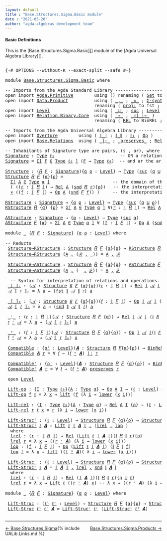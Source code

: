 ```yaml
---
layout: default
title : "Base.Structures.Sigma.Basic module"
date : "2021-05-20"
author: "agda-algebras development team"
---
```


#### <a id="basic-definitions">Basic Definitions</a>

This is the [Base.Structures.Sigma.Basic][] module of the [Agda Universal Algebra Library][].

<pre class="Agda">

<a id="295" class="Symbol">{-#</a> <a id="299" class="Keyword">OPTIONS</a> <a id="307" class="Pragma">--without-K</a> <a id="319" class="Pragma">--exact-split</a> <a id="333" class="Pragma">--safe</a> <a id="340" class="Symbol">#-}</a>

<a id="345" class="Keyword">module</a> <a id="352" href="Base.Structures.Sigma.Basic.html" class="Module">Base.Structures.Sigma.Basic</a> <a id="380" class="Keyword">where</a>

<a id="387" class="Comment">-- Imports from the Agda Standard Library ------------------------------------------------</a>
<a id="478" class="Keyword">open</a> <a id="483" class="Keyword">import</a> <a id="490" href="Agda.Primitive.html" class="Module">Agda.Primitive</a>        <a id="512" class="Keyword">using</a> <a id="518" class="Symbol">()</a> <a id="521" class="Keyword">renaming</a> <a id="530" class="Symbol">(</a> <a id="532" href="Agda.Primitive.html#326" class="Primitive">Set</a> <a id="536" class="Symbol">to</a> <a id="539" class="Primitive">Type</a> <a id="544" class="Symbol">;</a> <a id="546" href="Agda.Primitive.html#764" class="Primitive">lzero</a> <a id="552" class="Symbol">to</a> <a id="555" class="Primitive">ℓ₀</a> <a id="558" class="Symbol">)</a>
<a id="560" class="Keyword">open</a> <a id="565" class="Keyword">import</a> <a id="572" href="Data.Product.html" class="Module">Data.Product</a>          <a id="594" class="Keyword">using</a> <a id="600" class="Symbol">(</a> <a id="602" href="Agda.Builtin.Sigma.html#236" class="InductiveConstructor Operator">_,_</a> <a id="606" class="Symbol">;</a> <a id="608" href="Data.Product.html#1167" class="Function Operator">_×_</a> <a id="612" class="Symbol">;</a> <a id="614" href="Data.Product.html#916" class="Function">Σ-syntax</a> <a id="623" class="Symbol">)</a>
                                  <a id="659" class="Keyword">renaming</a> <a id="668" class="Symbol">(</a> <a id="670" href="Agda.Builtin.Sigma.html#252" class="Field">proj₁</a> <a id="676" class="Symbol">to</a> <a id="679" class="Field">fst</a> <a id="683" class="Symbol">;</a> <a id="685" href="Agda.Builtin.Sigma.html#264" class="Field">proj₂</a> <a id="691" class="Symbol">to</a> <a id="694" class="Field">snd</a> <a id="698" class="Symbol">)</a>
<a id="700" class="Keyword">open</a> <a id="705" class="Keyword">import</a> <a id="712" href="Level.html" class="Module">Level</a>                 <a id="734" class="Keyword">using</a> <a id="740" class="Symbol">(</a> <a id="742" href="Agda.Primitive.html#810" class="Primitive Operator">_⊔_</a> <a id="746" class="Symbol">;</a> <a id="748" href="Agda.Primitive.html#780" class="Primitive">suc</a> <a id="752" class="Symbol">;</a> <a id="754" href="Agda.Primitive.html#597" class="Postulate">Level</a> <a id="760" class="Symbol">)</a>
<a id="762" class="Keyword">open</a> <a id="767" class="Keyword">import</a> <a id="774" href="Relation.Binary.Core.html" class="Module">Relation.Binary.Core</a>  <a id="796" class="Keyword">using</a> <a id="802" class="Symbol">(</a> <a id="804" href="Relation.Binary.Core.html#1254" class="Function Operator">_⇒_</a> <a id="808" class="Symbol">;</a> <a id="810" href="Relation.Binary.Core.html#1460" class="Function Operator">_=[_]⇒_</a> <a id="818" class="Symbol">)</a>
                                  <a id="854" class="Keyword">renaming</a> <a id="863" class="Symbol">(</a> <a id="865" href="Relation.Binary.Core.html#766" class="Function">REL</a> <a id="869" class="Symbol">to</a> <a id="872" class="Function">BinREL</a> <a id="879" class="Symbol">;</a> <a id="881" href="Relation.Binary.Core.html#882" class="Function">Rel</a> <a id="885" class="Symbol">to</a> <a id="888" class="Function">BinRel</a> <a id="895" class="Symbol">)</a>

<a id="898" class="Comment">-- Imports from the Agda Universal Algebra Library ---------------------------------------------</a>
<a id="995" class="Keyword">open</a> <a id="1000" class="Keyword">import</a> <a id="1007" href="Overture.html" class="Module">Overture</a>        <a id="1023" class="Keyword">using</a> <a id="1029" class="Symbol">(</a> <a id="1031" href="Overture.Basic.html#4303" class="Function Operator">∣_∣</a> <a id="1035" class="Symbol">;</a> <a id="1037" href="Overture.Basic.html#4341" class="Function Operator">∥_∥</a> <a id="1041" class="Symbol">;</a> <a id="1043" href="Overture.Basic.html#3647" class="Function">ℓ₁</a> <a id="1046" class="Symbol">;</a> <a id="1048" href="Overture.Operations.html#1395" class="Function">Op</a> <a id="1051" class="Symbol">)</a>
<a id="1053" class="Keyword">open</a> <a id="1058" class="Keyword">import</a> <a id="1065" href="Base.Relations.html" class="Module">Base.Relations</a>  <a id="1081" class="Keyword">using</a> <a id="1087" class="Symbol">(</a> <a id="1089" href="Base.Relations.Discrete.html#6212" class="Function Operator">_|:_</a> <a id="1094" class="Symbol">;</a> <a id="1096" href="Base.Relations.Discrete.html#6038" class="Function Operator">_preserves_</a> <a id="1108" class="Symbol">;</a> <a id="1110" href="Base.Relations.Continuous.html#4452" class="Function">Rel</a> <a id="1114" class="Symbol">)</a>

<a id="1117" class="Comment">-- Inhabitants of Signature type are pairs, (s , ar), where s is an operation symbol,</a>
<a id="Signature"></a><a id="1203" href="Base.Structures.Sigma.Basic.html#1203" class="Function">Signature</a> <a id="1213" class="Symbol">:</a> <a id="1215" href="Base.Structures.Sigma.Basic.html#539" class="Primitive">Type</a> <a id="1220" href="Overture.Basic.html#3647" class="Function">ℓ₁</a>                         <a id="1247" class="Comment">-- OR a relation symbol (new!),</a>
<a id="1279" href="Base.Structures.Sigma.Basic.html#1203" class="Function">Signature</a> <a id="1289" class="Symbol">=</a> <a id="1291" href="Data.Product.html#916" class="Function">Σ[</a> <a id="1294" href="Base.Structures.Sigma.Basic.html#1294" class="Bound">F</a> <a id="1296" href="Data.Product.html#916" class="Function">∈</a> <a id="1298" href="Base.Structures.Sigma.Basic.html#539" class="Primitive">Type</a> <a id="1303" href="Base.Structures.Sigma.Basic.html#555" class="Primitive">ℓ₀</a> <a id="1306" href="Data.Product.html#916" class="Function">]</a> <a id="1308" class="Symbol">(</a><a id="1309" href="Base.Structures.Sigma.Basic.html#1294" class="Bound">F</a> <a id="1311" class="Symbol">→</a> <a id="1313" href="Base.Structures.Sigma.Basic.html#539" class="Primitive">Type</a> <a id="1318" href="Base.Structures.Sigma.Basic.html#555" class="Primitive">ℓ₀</a><a id="1320" class="Symbol">)</a>  <a id="1323" class="Comment">-- and ar the arity of s.</a>

<a id="Structure"></a><a id="1350" href="Base.Structures.Sigma.Basic.html#1350" class="Function">Structure</a> <a id="1360" class="Symbol">:</a> <a id="1362" class="Symbol">(</a><a id="1363" href="Base.Structures.Sigma.Basic.html#1363" class="Bound">𝑅</a> <a id="1365" href="Base.Structures.Sigma.Basic.html#1365" class="Bound">F</a> <a id="1367" class="Symbol">:</a> <a id="1369" href="Base.Structures.Sigma.Basic.html#1203" class="Function">Signature</a><a id="1378" class="Symbol">){</a><a id="1380" href="Base.Structures.Sigma.Basic.html#1380" class="Bound">α</a> <a id="1382" href="Base.Structures.Sigma.Basic.html#1382" class="Bound">ρ</a> <a id="1384" class="Symbol">:</a> <a id="1386" href="Agda.Primitive.html#597" class="Postulate">Level</a><a id="1391" class="Symbol">}</a> <a id="1393" class="Symbol">→</a> <a id="1395" href="Base.Structures.Sigma.Basic.html#539" class="Primitive">Type</a> <a id="1400" class="Symbol">(</a><a id="1401" href="Agda.Primitive.html#780" class="Primitive">suc</a> <a id="1405" class="Symbol">(</a><a id="1406" href="Base.Structures.Sigma.Basic.html#1380" class="Bound">α</a> <a id="1408" href="Agda.Primitive.html#810" class="Primitive Operator">⊔</a> <a id="1410" href="Base.Structures.Sigma.Basic.html#1382" class="Bound">ρ</a><a id="1411" class="Symbol">))</a>
<a id="1414" href="Base.Structures.Sigma.Basic.html#1350" class="Function">Structure</a> <a id="1424" href="Base.Structures.Sigma.Basic.html#1424" class="Bound">𝑅</a> <a id="1426" href="Base.Structures.Sigma.Basic.html#1426" class="Bound">𝐹</a> <a id="1428" class="Symbol">{</a><a id="1429" href="Base.Structures.Sigma.Basic.html#1429" class="Bound">α</a><a id="1430" class="Symbol">}{</a><a id="1432" href="Base.Structures.Sigma.Basic.html#1432" class="Bound">ρ</a><a id="1433" class="Symbol">}</a> <a id="1435" class="Symbol">=</a>
  <a id="1439" href="Data.Product.html#916" class="Function">Σ[</a> <a id="1442" href="Base.Structures.Sigma.Basic.html#1442" class="Bound">A</a> <a id="1444" href="Data.Product.html#916" class="Function">∈</a> <a id="1446" href="Base.Structures.Sigma.Basic.html#539" class="Primitive">Type</a> <a id="1451" href="Base.Structures.Sigma.Basic.html#1429" class="Bound">α</a> <a id="1453" href="Data.Product.html#916" class="Function">]</a>                        <a id="1478" class="Comment">-- the domain of the structure is A</a>
  <a id="1516" class="Symbol">(</a> <a id="1518" class="Symbol">((</a><a id="1520" href="Base.Structures.Sigma.Basic.html#1520" class="Bound">r</a> <a id="1522" class="Symbol">:</a> <a id="1524" href="Overture.Basic.html#4303" class="Function Operator">∣</a> <a id="1526" href="Base.Structures.Sigma.Basic.html#1424" class="Bound">𝑅</a> <a id="1528" href="Overture.Basic.html#4303" class="Function Operator">∣</a><a id="1529" class="Symbol">)</a> <a id="1531" class="Symbol">→</a> <a id="1533" href="Base.Relations.Continuous.html#4452" class="Function">Rel</a> <a id="1537" href="Base.Structures.Sigma.Basic.html#1442" class="Bound">A</a> <a id="1539" class="Symbol">(</a><a id="1540" href="Base.Structures.Sigma.Basic.html#694" class="Field">snd</a> <a id="1544" href="Base.Structures.Sigma.Basic.html#1424" class="Bound">𝑅</a> <a id="1546" href="Base.Structures.Sigma.Basic.html#1520" class="Bound">r</a><a id="1547" class="Symbol">){</a><a id="1549" href="Base.Structures.Sigma.Basic.html#1432" class="Bound">ρ</a><a id="1550" class="Symbol">})</a>   <a id="1555" class="Comment">-- the interpretations of the relation symbols</a>
  <a id="1604" href="Data.Product.html#1167" class="Function Operator">×</a> <a id="1606" class="Symbol">((</a><a id="1608" href="Base.Structures.Sigma.Basic.html#1608" class="Bound">f</a> <a id="1610" class="Symbol">:</a> <a id="1612" href="Overture.Basic.html#4303" class="Function Operator">∣</a> <a id="1614" href="Base.Structures.Sigma.Basic.html#1426" class="Bound">𝐹</a> <a id="1616" href="Overture.Basic.html#4303" class="Function Operator">∣</a><a id="1617" class="Symbol">)</a> <a id="1619" class="Symbol">→</a> <a id="1621" href="Overture.Operations.html#1395" class="Function">Op</a> <a id="1624" href="Base.Structures.Sigma.Basic.html#1442" class="Bound">A</a> <a id="1626" class="Symbol">(</a><a id="1627" href="Base.Structures.Sigma.Basic.html#694" class="Field">snd</a> <a id="1631" href="Base.Structures.Sigma.Basic.html#1426" class="Bound">𝐹</a> <a id="1633" href="Base.Structures.Sigma.Basic.html#1608" class="Bound">f</a><a id="1634" class="Symbol">))</a> <a id="1637" class="Symbol">)</a>     <a id="1643" class="Comment">-- the interpretations of the operation symbols</a>

<a id="RStructure"></a><a id="1692" href="Base.Structures.Sigma.Basic.html#1692" class="Function">RStructure</a> <a id="1703" class="Symbol">:</a> <a id="1705" href="Base.Structures.Sigma.Basic.html#1203" class="Function">Signature</a> <a id="1715" class="Symbol">→</a> <a id="1717" class="Symbol">{</a><a id="1718" href="Base.Structures.Sigma.Basic.html#1718" class="Bound">α</a> <a id="1720" href="Base.Structures.Sigma.Basic.html#1720" class="Bound">ρ</a> <a id="1722" class="Symbol">:</a> <a id="1724" href="Agda.Primitive.html#597" class="Postulate">Level</a><a id="1729" class="Symbol">}</a> <a id="1731" class="Symbol">→</a> <a id="1733" href="Base.Structures.Sigma.Basic.html#539" class="Primitive">Type</a> <a id="1738" class="Symbol">(</a><a id="1739" href="Agda.Primitive.html#780" class="Primitive">suc</a> <a id="1743" class="Symbol">(</a><a id="1744" href="Base.Structures.Sigma.Basic.html#1718" class="Bound">α</a> <a id="1746" href="Agda.Primitive.html#810" class="Primitive Operator">⊔</a> <a id="1748" href="Base.Structures.Sigma.Basic.html#1720" class="Bound">ρ</a><a id="1749" class="Symbol">))</a>
<a id="1752" href="Base.Structures.Sigma.Basic.html#1692" class="Function">RStructure</a> <a id="1763" href="Base.Structures.Sigma.Basic.html#1763" class="Bound">𝑅</a> <a id="1765" class="Symbol">{</a><a id="1766" href="Base.Structures.Sigma.Basic.html#1766" class="Bound">α</a><a id="1767" class="Symbol">}</a> <a id="1769" class="Symbol">{</a><a id="1770" href="Base.Structures.Sigma.Basic.html#1770" class="Bound">ρ</a><a id="1771" class="Symbol">}</a> <a id="1773" class="Symbol">=</a> <a id="1775" href="Data.Product.html#916" class="Function">Σ[</a> <a id="1778" href="Base.Structures.Sigma.Basic.html#1778" class="Bound">A</a> <a id="1780" href="Data.Product.html#916" class="Function">∈</a> <a id="1782" href="Base.Structures.Sigma.Basic.html#539" class="Primitive">Type</a> <a id="1787" href="Base.Structures.Sigma.Basic.html#1766" class="Bound">α</a> <a id="1789" href="Data.Product.html#916" class="Function">]</a> <a id="1791" class="Symbol">∀(</a><a id="1793" href="Base.Structures.Sigma.Basic.html#1793" class="Bound">r</a> <a id="1795" class="Symbol">:</a> <a id="1797" href="Overture.Basic.html#4303" class="Function Operator">∣</a> <a id="1799" href="Base.Structures.Sigma.Basic.html#1763" class="Bound">𝑅</a> <a id="1801" href="Overture.Basic.html#4303" class="Function Operator">∣</a><a id="1802" class="Symbol">)</a> <a id="1804" class="Symbol">→</a> <a id="1806" href="Base.Relations.Continuous.html#4452" class="Function">Rel</a> <a id="1810" href="Base.Structures.Sigma.Basic.html#1778" class="Bound">A</a> <a id="1812" class="Symbol">(</a><a id="1813" href="Base.Structures.Sigma.Basic.html#694" class="Field">snd</a> <a id="1817" href="Base.Structures.Sigma.Basic.html#1763" class="Bound">𝑅</a> <a id="1819" href="Base.Structures.Sigma.Basic.html#1793" class="Bound">r</a><a id="1820" class="Symbol">)</a> <a id="1822" class="Symbol">{</a><a id="1823" href="Base.Structures.Sigma.Basic.html#1770" class="Bound">ρ</a><a id="1824" class="Symbol">}</a>

<a id="AStructure"></a><a id="1827" href="Base.Structures.Sigma.Basic.html#1827" class="Function">AStructure</a> <a id="1838" class="Symbol">:</a> <a id="1840" href="Base.Structures.Sigma.Basic.html#1203" class="Function">Signature</a> <a id="1850" class="Symbol">→</a> <a id="1852" class="Symbol">{</a><a id="1853" href="Base.Structures.Sigma.Basic.html#1853" class="Bound">α</a> <a id="1855" class="Symbol">:</a> <a id="1857" href="Agda.Primitive.html#597" class="Postulate">Level</a><a id="1862" class="Symbol">}</a> <a id="1864" class="Symbol">→</a> <a id="1866" href="Base.Structures.Sigma.Basic.html#539" class="Primitive">Type</a> <a id="1871" class="Symbol">(</a><a id="1872" href="Agda.Primitive.html#780" class="Primitive">suc</a> <a id="1876" href="Base.Structures.Sigma.Basic.html#1853" class="Bound">α</a><a id="1877" class="Symbol">)</a>
<a id="1879" href="Base.Structures.Sigma.Basic.html#1827" class="Function">AStructure</a> <a id="1890" href="Base.Structures.Sigma.Basic.html#1890" class="Bound">𝐹</a> <a id="1892" class="Symbol">{</a><a id="1893" href="Base.Structures.Sigma.Basic.html#1893" class="Bound">α</a><a id="1894" class="Symbol">}</a> <a id="1896" class="Symbol">=</a> <a id="1898" href="Data.Product.html#916" class="Function">Σ[</a> <a id="1901" href="Base.Structures.Sigma.Basic.html#1901" class="Bound">A</a> <a id="1903" href="Data.Product.html#916" class="Function">∈</a> <a id="1905" href="Base.Structures.Sigma.Basic.html#539" class="Primitive">Type</a> <a id="1910" href="Base.Structures.Sigma.Basic.html#1893" class="Bound">α</a> <a id="1912" href="Data.Product.html#916" class="Function">]</a> <a id="1914" class="Symbol">∀</a> <a id="1916" class="Symbol">(</a><a id="1917" href="Base.Structures.Sigma.Basic.html#1917" class="Bound">f</a> <a id="1919" class="Symbol">:</a> <a id="1921" href="Overture.Basic.html#4303" class="Function Operator">∣</a> <a id="1923" href="Base.Structures.Sigma.Basic.html#1890" class="Bound">𝐹</a> <a id="1925" href="Overture.Basic.html#4303" class="Function Operator">∣</a><a id="1926" class="Symbol">)</a> <a id="1928" class="Symbol">→</a> <a id="1930" href="Overture.Operations.html#1395" class="Function">Op</a> <a id="1933" href="Base.Structures.Sigma.Basic.html#1901" class="Bound">A</a> <a id="1935" class="Symbol">(</a><a id="1936" href="Base.Structures.Sigma.Basic.html#694" class="Field">snd</a> <a id="1940" href="Base.Structures.Sigma.Basic.html#1890" class="Bound">𝐹</a> <a id="1942" href="Base.Structures.Sigma.Basic.html#1917" class="Bound">f</a><a id="1943" class="Symbol">)</a>

<a id="1946" class="Keyword">module</a> <a id="1953" href="Base.Structures.Sigma.Basic.html#1953" class="Module">_</a> <a id="1955" class="Symbol">{</a><a id="1956" href="Base.Structures.Sigma.Basic.html#1956" class="Bound">𝑅</a> <a id="1958" href="Base.Structures.Sigma.Basic.html#1958" class="Bound">𝐹</a> <a id="1960" class="Symbol">:</a> <a id="1962" href="Base.Structures.Sigma.Basic.html#1203" class="Function">Signature</a><a id="1971" class="Symbol">}</a> <a id="1973" class="Symbol">{</a><a id="1974" href="Base.Structures.Sigma.Basic.html#1974" class="Bound">α</a> <a id="1976" href="Base.Structures.Sigma.Basic.html#1976" class="Bound">ρ</a> <a id="1978" class="Symbol">:</a> <a id="1980" href="Agda.Primitive.html#597" class="Postulate">Level</a><a id="1985" class="Symbol">}</a> <a id="1987" class="Keyword">where</a>

<a id="1994" class="Comment">-- Reducts</a>
 <a id="2006" href="Base.Structures.Sigma.Basic.html#2006" class="Function">Structure→RStructure</a> <a id="2027" class="Symbol">:</a> <a id="2029" href="Base.Structures.Sigma.Basic.html#1350" class="Function">Structure</a> <a id="2039" href="Base.Structures.Sigma.Basic.html#1956" class="Bound">𝑅</a> <a id="2041" href="Base.Structures.Sigma.Basic.html#1958" class="Bound">𝐹</a> <a id="2043" class="Symbol">{</a><a id="2044" href="Base.Structures.Sigma.Basic.html#1974" class="Bound">α</a><a id="2045" class="Symbol">}{</a><a id="2047" href="Base.Structures.Sigma.Basic.html#1976" class="Bound">ρ</a><a id="2048" class="Symbol">}</a> <a id="2050" class="Symbol">→</a> <a id="2052" href="Base.Structures.Sigma.Basic.html#1692" class="Function">RStructure</a> <a id="2063" href="Base.Structures.Sigma.Basic.html#1956" class="Bound">𝑅</a> <a id="2065" class="Symbol">{</a><a id="2066" href="Base.Structures.Sigma.Basic.html#1974" class="Bound">α</a><a id="2067" class="Symbol">}{</a><a id="2069" href="Base.Structures.Sigma.Basic.html#1976" class="Bound">ρ</a><a id="2070" class="Symbol">}</a>
 <a id="2073" href="Base.Structures.Sigma.Basic.html#2006" class="Function">Structure→RStructure</a> <a id="2094" class="Symbol">(</a><a id="2095" href="Base.Structures.Sigma.Basic.html#2095" class="Bound">A</a> <a id="2097" href="Agda.Builtin.Sigma.html#236" class="InductiveConstructor Operator">,</a> <a id="2099" class="Symbol">(</a><a id="2100" href="Base.Structures.Sigma.Basic.html#2100" class="Bound">ℛ</a> <a id="2102" href="Agda.Builtin.Sigma.html#236" class="InductiveConstructor Operator">,</a> <a id="2104" class="Symbol">_))</a> <a id="2108" class="Symbol">=</a> <a id="2110" href="Base.Structures.Sigma.Basic.html#2095" class="Bound">A</a> <a id="2112" href="Agda.Builtin.Sigma.html#236" class="InductiveConstructor Operator">,</a> <a id="2114" href="Base.Structures.Sigma.Basic.html#2100" class="Bound">ℛ</a>

 <a id="2118" href="Base.Structures.Sigma.Basic.html#2118" class="Function">Structure→AStructure</a> <a id="2139" class="Symbol">:</a> <a id="2141" href="Base.Structures.Sigma.Basic.html#1350" class="Function">Structure</a> <a id="2151" href="Base.Structures.Sigma.Basic.html#1956" class="Bound">𝑅</a> <a id="2153" href="Base.Structures.Sigma.Basic.html#1958" class="Bound">𝐹</a> <a id="2155" class="Symbol">{</a><a id="2156" href="Base.Structures.Sigma.Basic.html#1974" class="Bound">α</a><a id="2157" class="Symbol">}{</a><a id="2159" href="Base.Structures.Sigma.Basic.html#1976" class="Bound">ρ</a><a id="2160" class="Symbol">}</a> <a id="2162" class="Symbol">→</a> <a id="2164" href="Base.Structures.Sigma.Basic.html#1827" class="Function">AStructure</a> <a id="2175" href="Base.Structures.Sigma.Basic.html#1958" class="Bound">𝐹</a>
 <a id="2178" href="Base.Structures.Sigma.Basic.html#2118" class="Function">Structure→AStructure</a> <a id="2199" class="Symbol">(</a><a id="2200" href="Base.Structures.Sigma.Basic.html#2200" class="Bound">A</a> <a id="2202" href="Agda.Builtin.Sigma.html#236" class="InductiveConstructor Operator">,</a> <a id="2204" class="Symbol">(_</a> <a id="2207" href="Agda.Builtin.Sigma.html#236" class="InductiveConstructor Operator">,</a> <a id="2209" href="Base.Structures.Sigma.Basic.html#2209" class="Bound">ℱ</a><a id="2210" class="Symbol">))</a> <a id="2213" class="Symbol">=</a> <a id="2215" href="Base.Structures.Sigma.Basic.html#2200" class="Bound">A</a> <a id="2217" href="Agda.Builtin.Sigma.html#236" class="InductiveConstructor Operator">,</a> <a id="2219" href="Base.Structures.Sigma.Basic.html#2209" class="Bound">ℱ</a>

  <a id="2224" class="Comment">-- Syntax for interpretation of relations and operations.</a>
 <a id="2283" href="Base.Structures.Sigma.Basic.html#2283" class="Function Operator">_⟦_⟧ᵣ</a> <a id="2289" class="Symbol">:</a> <a id="2291" class="Symbol">(</a><a id="2292" href="Base.Structures.Sigma.Basic.html#2292" class="Bound">𝒜</a> <a id="2294" class="Symbol">:</a> <a id="2296" href="Base.Structures.Sigma.Basic.html#1350" class="Function">Structure</a> <a id="2306" href="Base.Structures.Sigma.Basic.html#1956" class="Bound">𝑅</a> <a id="2308" href="Base.Structures.Sigma.Basic.html#1958" class="Bound">𝐹</a> <a id="2310" class="Symbol">{</a><a id="2311" href="Base.Structures.Sigma.Basic.html#1974" class="Bound">α</a><a id="2312" class="Symbol">}{</a><a id="2314" href="Base.Structures.Sigma.Basic.html#1976" class="Bound">ρ</a><a id="2315" class="Symbol">})(</a><a id="2318" href="Base.Structures.Sigma.Basic.html#2318" class="Bound">𝑟</a> <a id="2320" class="Symbol">:</a> <a id="2322" href="Overture.Basic.html#4303" class="Function Operator">∣</a> <a id="2324" href="Base.Structures.Sigma.Basic.html#1956" class="Bound">𝑅</a> <a id="2326" href="Overture.Basic.html#4303" class="Function Operator">∣</a><a id="2327" class="Symbol">)</a> <a id="2329" class="Symbol">→</a> <a id="2331" href="Base.Relations.Continuous.html#4452" class="Function">Rel</a> <a id="2335" href="Overture.Basic.html#4303" class="Function Operator">∣</a> <a id="2337" href="Base.Structures.Sigma.Basic.html#2292" class="Bound">𝒜</a> <a id="2339" href="Overture.Basic.html#4303" class="Function Operator">∣</a> <a id="2341" class="Symbol">(</a><a id="2342" href="Overture.Basic.html#4341" class="Function Operator">∥</a> <a id="2344" href="Base.Structures.Sigma.Basic.html#1956" class="Bound">𝑅</a> <a id="2346" href="Overture.Basic.html#4341" class="Function Operator">∥</a> <a id="2348" href="Base.Structures.Sigma.Basic.html#2318" class="Bound">𝑟</a><a id="2349" class="Symbol">)</a> <a id="2351" class="Symbol">{</a><a id="2352" href="Base.Structures.Sigma.Basic.html#1976" class="Bound">ρ</a><a id="2353" class="Symbol">}</a>
 <a id="2356" href="Base.Structures.Sigma.Basic.html#2356" class="Bound">𝒜</a> <a id="2358" href="Base.Structures.Sigma.Basic.html#2283" class="Function Operator">⟦</a> <a id="2360" href="Base.Structures.Sigma.Basic.html#2360" class="Bound">𝑟</a> <a id="2362" href="Base.Structures.Sigma.Basic.html#2283" class="Function Operator">⟧ᵣ</a> <a id="2365" class="Symbol">=</a> <a id="2367" class="Symbol">λ</a> <a id="2369" href="Base.Structures.Sigma.Basic.html#2369" class="Bound">a</a> <a id="2371" class="Symbol">→</a> <a id="2373" class="Symbol">(</a><a id="2374" href="Base.Structures.Sigma.Basic.html#679" class="Field">fst</a> <a id="2378" href="Overture.Basic.html#4341" class="Function Operator">∥</a> <a id="2380" href="Base.Structures.Sigma.Basic.html#2356" class="Bound">𝒜</a> <a id="2382" href="Overture.Basic.html#4341" class="Function Operator">∥</a> <a id="2384" href="Base.Structures.Sigma.Basic.html#2360" class="Bound">𝑟</a><a id="2385" class="Symbol">)</a> <a id="2387" href="Base.Structures.Sigma.Basic.html#2369" class="Bound">a</a>

 <a id="2391" href="Base.Structures.Sigma.Basic.html#2391" class="Function Operator">_⟦_⟧ₒ</a> <a id="2397" class="Symbol">:</a> <a id="2399" class="Symbol">(</a><a id="2400" href="Base.Structures.Sigma.Basic.html#2400" class="Bound">𝒜</a> <a id="2402" class="Symbol">:</a> <a id="2404" href="Base.Structures.Sigma.Basic.html#1350" class="Function">Structure</a> <a id="2414" href="Base.Structures.Sigma.Basic.html#1956" class="Bound">𝑅</a> <a id="2416" href="Base.Structures.Sigma.Basic.html#1958" class="Bound">𝐹</a> <a id="2418" class="Symbol">{</a><a id="2419" href="Base.Structures.Sigma.Basic.html#1974" class="Bound">α</a><a id="2420" class="Symbol">}{</a><a id="2422" href="Base.Structures.Sigma.Basic.html#1976" class="Bound">ρ</a><a id="2423" class="Symbol">})(</a><a id="2426" href="Base.Structures.Sigma.Basic.html#2426" class="Bound">𝑓</a> <a id="2428" class="Symbol">:</a> <a id="2430" href="Overture.Basic.html#4303" class="Function Operator">∣</a> <a id="2432" href="Base.Structures.Sigma.Basic.html#1958" class="Bound">𝐹</a> <a id="2434" href="Overture.Basic.html#4303" class="Function Operator">∣</a><a id="2435" class="Symbol">)</a> <a id="2437" class="Symbol">→</a> <a id="2439" href="Overture.Operations.html#1395" class="Function">Op</a> <a id="2442" href="Overture.Basic.html#4303" class="Function Operator">∣</a> <a id="2444" href="Base.Structures.Sigma.Basic.html#2400" class="Bound">𝒜</a> <a id="2446" href="Overture.Basic.html#4303" class="Function Operator">∣</a> <a id="2448" class="Symbol">(</a><a id="2449" href="Overture.Basic.html#4341" class="Function Operator">∥</a> <a id="2451" href="Base.Structures.Sigma.Basic.html#1958" class="Bound">𝐹</a> <a id="2453" href="Overture.Basic.html#4341" class="Function Operator">∥</a> <a id="2455" href="Base.Structures.Sigma.Basic.html#2426" class="Bound">𝑓</a><a id="2456" class="Symbol">)</a>
 <a id="2459" href="Base.Structures.Sigma.Basic.html#2459" class="Bound">𝒜</a> <a id="2461" href="Base.Structures.Sigma.Basic.html#2391" class="Function Operator">⟦</a> <a id="2463" href="Base.Structures.Sigma.Basic.html#2463" class="Bound">𝑓</a> <a id="2465" href="Base.Structures.Sigma.Basic.html#2391" class="Function Operator">⟧ₒ</a> <a id="2468" class="Symbol">=</a> <a id="2470" class="Symbol">λ</a> <a id="2472" href="Base.Structures.Sigma.Basic.html#2472" class="Bound">a</a> <a id="2474" class="Symbol">→</a> <a id="2476" class="Symbol">(</a><a id="2477" href="Base.Structures.Sigma.Basic.html#694" class="Field">snd</a> <a id="2481" href="Overture.Basic.html#4341" class="Function Operator">∥</a> <a id="2483" href="Base.Structures.Sigma.Basic.html#2459" class="Bound">𝒜</a> <a id="2485" href="Overture.Basic.html#4341" class="Function Operator">∥</a> <a id="2487" href="Base.Structures.Sigma.Basic.html#2463" class="Bound">𝑓</a><a id="2488" class="Symbol">)</a> <a id="2490" href="Base.Structures.Sigma.Basic.html#2472" class="Bound">a</a>

 <a id="2494" href="Base.Structures.Sigma.Basic.html#2494" class="Function Operator">_ʳ_</a> <a id="2498" class="Symbol">:</a> <a id="2500" class="Symbol">(</a><a id="2501" href="Base.Structures.Sigma.Basic.html#2501" class="Bound">𝑟</a> <a id="2503" class="Symbol">:</a> <a id="2505" href="Overture.Basic.html#4303" class="Function Operator">∣</a> <a id="2507" href="Base.Structures.Sigma.Basic.html#1956" class="Bound">𝑅</a> <a id="2509" href="Overture.Basic.html#4303" class="Function Operator">∣</a><a id="2510" class="Symbol">)(</a><a id="2512" href="Base.Structures.Sigma.Basic.html#2512" class="Bound">𝒜</a> <a id="2514" class="Symbol">:</a> <a id="2516" href="Base.Structures.Sigma.Basic.html#1350" class="Function">Structure</a> <a id="2526" href="Base.Structures.Sigma.Basic.html#1956" class="Bound">𝑅</a> <a id="2528" href="Base.Structures.Sigma.Basic.html#1958" class="Bound">𝐹</a> <a id="2530" class="Symbol">{</a><a id="2531" href="Base.Structures.Sigma.Basic.html#1974" class="Bound">α</a><a id="2532" class="Symbol">})</a> <a id="2535" class="Symbol">→</a> <a id="2537" href="Base.Relations.Continuous.html#4452" class="Function">Rel</a> <a id="2541" href="Overture.Basic.html#4303" class="Function Operator">∣</a> <a id="2543" href="Base.Structures.Sigma.Basic.html#2512" class="Bound">𝒜</a> <a id="2545" href="Overture.Basic.html#4303" class="Function Operator">∣</a> <a id="2547" class="Symbol">(</a><a id="2548" href="Overture.Basic.html#4341" class="Function Operator">∥</a> <a id="2550" href="Base.Structures.Sigma.Basic.html#1956" class="Bound">𝑅</a> <a id="2552" href="Overture.Basic.html#4341" class="Function Operator">∥</a> <a id="2554" href="Base.Structures.Sigma.Basic.html#2501" class="Bound">𝑟</a><a id="2555" class="Symbol">){</a><a id="2557" href="Base.Structures.Sigma.Basic.html#1976" class="Bound">ρ</a><a id="2558" class="Symbol">}</a>
 <a id="2561" href="Base.Structures.Sigma.Basic.html#2561" class="Bound">𝑟</a> <a id="2563" href="Base.Structures.Sigma.Basic.html#2494" class="Function Operator">ʳ</a> <a id="2565" href="Base.Structures.Sigma.Basic.html#2565" class="Bound">𝒜</a> <a id="2567" class="Symbol">=</a> <a id="2569" class="Symbol">λ</a> <a id="2571" href="Base.Structures.Sigma.Basic.html#2571" class="Bound">a</a> <a id="2573" class="Symbol">→</a> <a id="2575" class="Symbol">(</a><a id="2576" href="Base.Structures.Sigma.Basic.html#2565" class="Bound">𝒜</a> <a id="2578" href="Base.Structures.Sigma.Basic.html#2283" class="Function Operator">⟦</a> <a id="2580" href="Base.Structures.Sigma.Basic.html#2561" class="Bound">𝑟</a> <a id="2582" href="Base.Structures.Sigma.Basic.html#2283" class="Function Operator">⟧ᵣ</a><a id="2584" class="Symbol">)</a> <a id="2586" href="Base.Structures.Sigma.Basic.html#2571" class="Bound">a</a>

 <a id="2590" href="Base.Structures.Sigma.Basic.html#2590" class="Function Operator">_ᵒ_</a> <a id="2594" class="Symbol">:</a> <a id="2596" class="Symbol">(</a><a id="2597" href="Base.Structures.Sigma.Basic.html#2597" class="Bound">𝑓</a> <a id="2599" class="Symbol">:</a> <a id="2601" href="Overture.Basic.html#4303" class="Function Operator">∣</a> <a id="2603" href="Base.Structures.Sigma.Basic.html#1958" class="Bound">𝐹</a> <a id="2605" href="Overture.Basic.html#4303" class="Function Operator">∣</a><a id="2606" class="Symbol">)(</a><a id="2608" href="Base.Structures.Sigma.Basic.html#2608" class="Bound">𝒜</a> <a id="2610" class="Symbol">:</a> <a id="2612" href="Base.Structures.Sigma.Basic.html#1350" class="Function">Structure</a> <a id="2622" href="Base.Structures.Sigma.Basic.html#1956" class="Bound">𝑅</a> <a id="2624" href="Base.Structures.Sigma.Basic.html#1958" class="Bound">𝐹</a> <a id="2626" class="Symbol">{</a><a id="2627" href="Base.Structures.Sigma.Basic.html#1974" class="Bound">α</a><a id="2628" class="Symbol">}{</a><a id="2630" href="Base.Structures.Sigma.Basic.html#1976" class="Bound">ρ</a><a id="2631" class="Symbol">})</a> <a id="2634" class="Symbol">→</a> <a id="2636" href="Overture.Operations.html#1395" class="Function">Op</a> <a id="2639" href="Overture.Basic.html#4303" class="Function Operator">∣</a> <a id="2641" href="Base.Structures.Sigma.Basic.html#2608" class="Bound">𝒜</a> <a id="2643" href="Overture.Basic.html#4303" class="Function Operator">∣</a><a id="2644" class="Symbol">(</a><a id="2645" href="Overture.Basic.html#4341" class="Function Operator">∥</a> <a id="2647" href="Base.Structures.Sigma.Basic.html#1958" class="Bound">𝐹</a> <a id="2649" href="Overture.Basic.html#4341" class="Function Operator">∥</a> <a id="2651" href="Base.Structures.Sigma.Basic.html#2597" class="Bound">𝑓</a><a id="2652" class="Symbol">)</a>
 <a id="2655" href="Base.Structures.Sigma.Basic.html#2655" class="Bound">𝑓</a> <a id="2657" href="Base.Structures.Sigma.Basic.html#2590" class="Function Operator">ᵒ</a> <a id="2659" href="Base.Structures.Sigma.Basic.html#2659" class="Bound">𝒜</a> <a id="2661" class="Symbol">=</a> <a id="2663" class="Symbol">λ</a> <a id="2665" href="Base.Structures.Sigma.Basic.html#2665" class="Bound">a</a> <a id="2667" class="Symbol">→</a> <a id="2669" class="Symbol">(</a><a id="2670" href="Base.Structures.Sigma.Basic.html#2659" class="Bound">𝒜</a> <a id="2672" href="Base.Structures.Sigma.Basic.html#2391" class="Function Operator">⟦</a> <a id="2674" href="Base.Structures.Sigma.Basic.html#2655" class="Bound">𝑓</a> <a id="2676" href="Base.Structures.Sigma.Basic.html#2391" class="Function Operator">⟧ₒ</a><a id="2678" class="Symbol">)</a> <a id="2680" href="Base.Structures.Sigma.Basic.html#2665" class="Bound">a</a>

 <a id="2684" href="Base.Structures.Sigma.Basic.html#2684" class="Function">Compatible</a> <a id="2695" class="Symbol">:</a> <a id="2697" class="Symbol">{</a><a id="2698" href="Base.Structures.Sigma.Basic.html#2698" class="Bound">ρ&#39;</a> <a id="2701" class="Symbol">:</a> <a id="2703" href="Agda.Primitive.html#597" class="Postulate">Level</a><a id="2708" class="Symbol">}(</a><a id="2710" href="Base.Structures.Sigma.Basic.html#2710" class="Bound">𝑨</a> <a id="2712" class="Symbol">:</a> <a id="2714" href="Base.Structures.Sigma.Basic.html#1350" class="Function">Structure</a> <a id="2724" href="Base.Structures.Sigma.Basic.html#1956" class="Bound">𝑅</a> <a id="2726" href="Base.Structures.Sigma.Basic.html#1958" class="Bound">𝐹</a><a id="2727" class="Symbol">{</a><a id="2728" href="Base.Structures.Sigma.Basic.html#1974" class="Bound">α</a><a id="2729" class="Symbol">}{</a><a id="2731" href="Base.Structures.Sigma.Basic.html#1976" class="Bound">ρ</a><a id="2732" class="Symbol">})</a> <a id="2735" class="Symbol">→</a> <a id="2737" href="Base.Structures.Sigma.Basic.html#888" class="Function">BinRel</a> <a id="2744" href="Overture.Basic.html#4303" class="Function Operator">∣</a> <a id="2746" href="Base.Structures.Sigma.Basic.html#2710" class="Bound">𝑨</a> <a id="2748" href="Overture.Basic.html#4303" class="Function Operator">∣</a> <a id="2750" href="Base.Structures.Sigma.Basic.html#2698" class="Bound">ρ&#39;</a>  <a id="2754" class="Symbol">→</a> <a id="2756" href="Base.Structures.Sigma.Basic.html#539" class="Primitive">Type</a> <a id="2761" class="Symbol">(</a><a id="2762" href="Base.Structures.Sigma.Basic.html#1974" class="Bound">α</a> <a id="2764" href="Agda.Primitive.html#810" class="Primitive Operator">⊔</a> <a id="2766" href="Base.Structures.Sigma.Basic.html#2698" class="Bound">ρ&#39;</a><a id="2768" class="Symbol">)</a>
 <a id="2771" href="Base.Structures.Sigma.Basic.html#2684" class="Function">Compatible</a> <a id="2782" href="Base.Structures.Sigma.Basic.html#2782" class="Bound">𝑨</a> <a id="2784" href="Base.Structures.Sigma.Basic.html#2784" class="Bound">r</a> <a id="2786" class="Symbol">=</a> <a id="2788" class="Symbol">∀</a> <a id="2790" href="Base.Structures.Sigma.Basic.html#2790" class="Bound">𝑓</a> <a id="2792" class="Symbol">→</a> <a id="2794" class="Symbol">(</a><a id="2795" href="Base.Structures.Sigma.Basic.html#2790" class="Bound">𝑓</a> <a id="2797" href="Base.Structures.Sigma.Basic.html#2590" class="Function Operator">ᵒ</a> <a id="2799" href="Base.Structures.Sigma.Basic.html#2782" class="Bound">𝑨</a><a id="2800" class="Symbol">)</a> <a id="2802" href="Base.Relations.Discrete.html#6212" class="Function Operator">|:</a> <a id="2805" href="Base.Structures.Sigma.Basic.html#2784" class="Bound">r</a>

 <a id="2809" href="Base.Structures.Sigma.Basic.html#2809" class="Function">Compatible&#39;</a> <a id="2821" class="Symbol">:</a> <a id="2823" class="Symbol">{</a><a id="2824" href="Base.Structures.Sigma.Basic.html#2824" class="Bound">ρ&#39;</a> <a id="2827" class="Symbol">:</a> <a id="2829" href="Agda.Primitive.html#597" class="Postulate">Level</a><a id="2834" class="Symbol">}(</a><a id="2836" href="Base.Structures.Sigma.Basic.html#2836" class="Bound">𝑨</a> <a id="2838" class="Symbol">:</a> <a id="2840" href="Base.Structures.Sigma.Basic.html#1350" class="Function">Structure</a> <a id="2850" href="Base.Structures.Sigma.Basic.html#1956" class="Bound">𝑅</a> <a id="2852" href="Base.Structures.Sigma.Basic.html#1958" class="Bound">𝐹</a> <a id="2854" class="Symbol">{</a><a id="2855" href="Base.Structures.Sigma.Basic.html#1974" class="Bound">α</a><a id="2856" class="Symbol">}{</a><a id="2858" href="Base.Structures.Sigma.Basic.html#1976" class="Bound">ρ</a><a id="2859" class="Symbol">})</a> <a id="2862" class="Symbol">→</a> <a id="2864" href="Base.Structures.Sigma.Basic.html#888" class="Function">BinRel</a> <a id="2871" href="Overture.Basic.html#4303" class="Function Operator">∣</a> <a id="2873" href="Base.Structures.Sigma.Basic.html#2836" class="Bound">𝑨</a> <a id="2875" href="Overture.Basic.html#4303" class="Function Operator">∣</a> <a id="2877" href="Base.Structures.Sigma.Basic.html#2824" class="Bound">ρ&#39;</a>  <a id="2881" class="Symbol">→</a> <a id="2883" href="Base.Structures.Sigma.Basic.html#539" class="Primitive">Type</a> <a id="2888" class="Symbol">(</a><a id="2889" href="Base.Structures.Sigma.Basic.html#1974" class="Bound">α</a> <a id="2891" href="Agda.Primitive.html#810" class="Primitive Operator">⊔</a> <a id="2893" href="Base.Structures.Sigma.Basic.html#2824" class="Bound">ρ&#39;</a><a id="2895" class="Symbol">)</a>
 <a id="2898" href="Base.Structures.Sigma.Basic.html#2809" class="Function">Compatible&#39;</a> <a id="2910" href="Base.Structures.Sigma.Basic.html#2910" class="Bound">𝑨</a> <a id="2912" href="Base.Structures.Sigma.Basic.html#2912" class="Bound">r</a> <a id="2914" class="Symbol">=</a> <a id="2916" class="Symbol">∀</a> <a id="2918" href="Base.Structures.Sigma.Basic.html#2918" class="Bound">𝑓</a> <a id="2920" class="Symbol">→</a> <a id="2922" class="Symbol">(</a><a id="2923" href="Base.Structures.Sigma.Basic.html#2918" class="Bound">𝑓</a> <a id="2925" href="Base.Structures.Sigma.Basic.html#2590" class="Function Operator">ᵒ</a> <a id="2927" href="Base.Structures.Sigma.Basic.html#2910" class="Bound">𝑨</a><a id="2928" class="Symbol">)</a> <a id="2930" href="Base.Relations.Discrete.html#6038" class="Function Operator">preserves</a> <a id="2940" href="Base.Structures.Sigma.Basic.html#2912" class="Bound">r</a>

 <a id="2944" class="Keyword">open</a> <a id="2949" href="Level.html" class="Module">Level</a>

 <a id="2957" href="Base.Structures.Sigma.Basic.html#2957" class="Function">Lift-op</a> <a id="2965" class="Symbol">:</a> <a id="2967" class="Symbol">{</a><a id="2968" href="Base.Structures.Sigma.Basic.html#2968" class="Bound">I</a> <a id="2970" class="Symbol">:</a> <a id="2972" href="Base.Structures.Sigma.Basic.html#539" class="Primitive">Type</a> <a id="2977" href="Base.Structures.Sigma.Basic.html#555" class="Primitive">ℓ₀</a><a id="2979" class="Symbol">}{</a><a id="2981" href="Base.Structures.Sigma.Basic.html#2981" class="Bound">A</a> <a id="2983" class="Symbol">:</a> <a id="2985" href="Base.Structures.Sigma.Basic.html#539" class="Primitive">Type</a> <a id="2990" href="Base.Structures.Sigma.Basic.html#1974" class="Bound">α</a><a id="2991" class="Symbol">}</a> <a id="2993" class="Symbol">→</a> <a id="2995" href="Overture.Operations.html#1395" class="Function">Op</a> <a id="2998" href="Base.Structures.Sigma.Basic.html#2981" class="Bound">A</a> <a id="3000" href="Base.Structures.Sigma.Basic.html#2968" class="Bound">I</a> <a id="3002" class="Symbol">→</a> <a id="3004" class="Symbol">(</a><a id="3005" href="Base.Structures.Sigma.Basic.html#3005" class="Bound">ℓ</a> <a id="3007" class="Symbol">:</a> <a id="3009" href="Agda.Primitive.html#597" class="Postulate">Level</a><a id="3014" class="Symbol">)</a> <a id="3016" class="Symbol">→</a> <a id="3018" href="Overture.Operations.html#1395" class="Function">Op</a> <a id="3021" class="Symbol">(</a><a id="3022" href="Level.html#400" class="Record">Lift</a> <a id="3027" href="Base.Structures.Sigma.Basic.html#3005" class="Bound">ℓ</a> <a id="3029" href="Base.Structures.Sigma.Basic.html#2981" class="Bound">A</a><a id="3030" class="Symbol">)</a> <a id="3032" href="Base.Structures.Sigma.Basic.html#2968" class="Bound">I</a>
 <a id="3035" href="Base.Structures.Sigma.Basic.html#2957" class="Function">Lift-op</a> <a id="3043" href="Base.Structures.Sigma.Basic.html#3043" class="Bound">f</a> <a id="3045" href="Base.Structures.Sigma.Basic.html#3045" class="Bound">ℓ</a> <a id="3047" class="Symbol">=</a> <a id="3049" class="Symbol">λ</a> <a id="3051" href="Base.Structures.Sigma.Basic.html#3051" class="Bound">x</a> <a id="3053" class="Symbol">→</a> <a id="3055" href="Level.html#457" class="InductiveConstructor">lift</a> <a id="3060" class="Symbol">(</a><a id="3061" href="Base.Structures.Sigma.Basic.html#3043" class="Bound">f</a> <a id="3063" class="Symbol">(λ</a> <a id="3066" href="Base.Structures.Sigma.Basic.html#3066" class="Bound">i</a> <a id="3068" class="Symbol">→</a> <a id="3070" href="Level.html#470" class="Field">lower</a> <a id="3076" class="Symbol">(</a><a id="3077" href="Base.Structures.Sigma.Basic.html#3051" class="Bound">x</a> <a id="3079" href="Base.Structures.Sigma.Basic.html#3066" class="Bound">i</a><a id="3080" class="Symbol">)))</a>

 <a id="3086" href="Base.Structures.Sigma.Basic.html#3086" class="Function">Lift-rel</a> <a id="3095" class="Symbol">:</a> <a id="3097" class="Symbol">{</a><a id="3098" href="Base.Structures.Sigma.Basic.html#3098" class="Bound">I</a> <a id="3100" class="Symbol">:</a> <a id="3102" href="Base.Structures.Sigma.Basic.html#539" class="Primitive">Type</a> <a id="3107" href="Base.Structures.Sigma.Basic.html#555" class="Primitive">ℓ₀</a><a id="3109" class="Symbol">}{</a><a id="3111" href="Base.Structures.Sigma.Basic.html#3111" class="Bound">A</a> <a id="3113" class="Symbol">:</a> <a id="3115" href="Base.Structures.Sigma.Basic.html#539" class="Primitive">Type</a> <a id="3120" href="Base.Structures.Sigma.Basic.html#1974" class="Bound">α</a><a id="3121" class="Symbol">}</a> <a id="3123" class="Symbol">→</a> <a id="3125" href="Base.Relations.Continuous.html#4452" class="Function">Rel</a> <a id="3129" href="Base.Structures.Sigma.Basic.html#3111" class="Bound">A</a> <a id="3131" href="Base.Structures.Sigma.Basic.html#3098" class="Bound">I</a> <a id="3133" class="Symbol">{</a><a id="3134" href="Base.Structures.Sigma.Basic.html#1976" class="Bound">ρ</a><a id="3135" class="Symbol">}</a> <a id="3137" class="Symbol">→</a> <a id="3139" class="Symbol">(</a><a id="3140" href="Base.Structures.Sigma.Basic.html#3140" class="Bound">ℓ</a> <a id="3142" class="Symbol">:</a> <a id="3144" href="Agda.Primitive.html#597" class="Postulate">Level</a><a id="3149" class="Symbol">)</a> <a id="3151" class="Symbol">→</a> <a id="3153" href="Base.Relations.Continuous.html#4452" class="Function">Rel</a> <a id="3157" class="Symbol">(</a><a id="3158" href="Level.html#400" class="Record">Lift</a> <a id="3163" href="Base.Structures.Sigma.Basic.html#3140" class="Bound">ℓ</a> <a id="3165" href="Base.Structures.Sigma.Basic.html#3111" class="Bound">A</a><a id="3166" class="Symbol">)</a> <a id="3168" href="Base.Structures.Sigma.Basic.html#3098" class="Bound">I</a><a id="3169" class="Symbol">{</a><a id="3170" href="Base.Structures.Sigma.Basic.html#1976" class="Bound">ρ</a><a id="3171" class="Symbol">}</a>
 <a id="3174" href="Base.Structures.Sigma.Basic.html#3086" class="Function">Lift-rel</a> <a id="3183" href="Base.Structures.Sigma.Basic.html#3183" class="Bound">r</a> <a id="3185" href="Base.Structures.Sigma.Basic.html#3185" class="Bound">ℓ</a> <a id="3187" href="Base.Structures.Sigma.Basic.html#3187" class="Bound">x</a> <a id="3189" class="Symbol">=</a> <a id="3191" href="Base.Structures.Sigma.Basic.html#3183" class="Bound">r</a> <a id="3193" class="Symbol">(λ</a> <a id="3196" href="Base.Structures.Sigma.Basic.html#3196" class="Bound">i</a> <a id="3198" class="Symbol">→</a> <a id="3200" href="Level.html#470" class="Field">lower</a> <a id="3206" class="Symbol">(</a><a id="3207" href="Base.Structures.Sigma.Basic.html#3187" class="Bound">x</a> <a id="3209" href="Base.Structures.Sigma.Basic.html#3196" class="Bound">i</a><a id="3210" class="Symbol">))</a>

 <a id="3215" href="Base.Structures.Sigma.Basic.html#3215" class="Function">Lift-Strucˡ</a> <a id="3227" class="Symbol">:</a> <a id="3229" class="Symbol">(</a><a id="3230" href="Base.Structures.Sigma.Basic.html#3230" class="Bound">ℓ</a> <a id="3232" class="Symbol">:</a> <a id="3234" href="Agda.Primitive.html#597" class="Postulate">Level</a><a id="3239" class="Symbol">)</a> <a id="3241" class="Symbol">→</a> <a id="3243" href="Base.Structures.Sigma.Basic.html#1350" class="Function">Structure</a> <a id="3253" href="Base.Structures.Sigma.Basic.html#1956" class="Bound">𝑅</a> <a id="3255" href="Base.Structures.Sigma.Basic.html#1958" class="Bound">𝐹</a> <a id="3257" class="Symbol">{</a><a id="3258" href="Base.Structures.Sigma.Basic.html#1974" class="Bound">α</a><a id="3259" class="Symbol">}{</a><a id="3261" href="Base.Structures.Sigma.Basic.html#1976" class="Bound">ρ</a><a id="3262" class="Symbol">}</a> <a id="3264" class="Symbol">→</a> <a id="3266" href="Base.Structures.Sigma.Basic.html#1350" class="Function">Structure</a> <a id="3276" href="Base.Structures.Sigma.Basic.html#1956" class="Bound">𝑅</a> <a id="3278" href="Base.Structures.Sigma.Basic.html#1958" class="Bound">𝐹</a> <a id="3280" class="Symbol">{</a><a id="3281" class="Argument">α</a> <a id="3283" class="Symbol">=</a> <a id="3285" class="Symbol">(</a><a id="3286" href="Base.Structures.Sigma.Basic.html#1974" class="Bound">α</a> <a id="3288" href="Agda.Primitive.html#810" class="Primitive Operator">⊔</a> <a id="3290" href="Base.Structures.Sigma.Basic.html#3230" class="Bound">ℓ</a><a id="3291" class="Symbol">)}{</a><a id="3294" href="Base.Structures.Sigma.Basic.html#1976" class="Bound">ρ</a><a id="3295" class="Symbol">}</a>
 <a id="3298" href="Base.Structures.Sigma.Basic.html#3215" class="Function">Lift-Strucˡ</a> <a id="3310" href="Base.Structures.Sigma.Basic.html#3310" class="Bound">ℓ</a> <a id="3312" href="Base.Structures.Sigma.Basic.html#3312" class="Bound">𝑨</a> <a id="3314" class="Symbol">=</a> <a id="3316" href="Level.html#400" class="Record">Lift</a> <a id="3321" href="Base.Structures.Sigma.Basic.html#3310" class="Bound">ℓ</a> <a id="3323" href="Overture.Basic.html#4303" class="Function Operator">∣</a> <a id="3325" href="Base.Structures.Sigma.Basic.html#3312" class="Bound">𝑨</a> <a id="3327" href="Overture.Basic.html#4303" class="Function Operator">∣</a> <a id="3329" href="Agda.Builtin.Sigma.html#236" class="InductiveConstructor Operator">,</a> <a id="3331" class="Symbol">(</a><a id="3332" href="Base.Structures.Sigma.Basic.html#3355" class="Function">lrel</a> <a id="3337" href="Agda.Builtin.Sigma.html#236" class="InductiveConstructor Operator">,</a> <a id="3339" href="Base.Structures.Sigma.Basic.html#3456" class="Function">lop</a> <a id="3343" class="Symbol">)</a>
  <a id="3347" class="Keyword">where</a>
  <a id="3355" href="Base.Structures.Sigma.Basic.html#3355" class="Function">lrel</a> <a id="3360" class="Symbol">:</a> <a id="3362" class="Symbol">(</a><a id="3363" href="Base.Structures.Sigma.Basic.html#3363" class="Bound">r</a> <a id="3365" class="Symbol">:</a> <a id="3367" href="Overture.Basic.html#4303" class="Function Operator">∣</a> <a id="3369" href="Base.Structures.Sigma.Basic.html#1956" class="Bound">𝑅</a> <a id="3371" href="Overture.Basic.html#4303" class="Function Operator">∣</a><a id="3372" class="Symbol">)</a> <a id="3374" class="Symbol">→</a> <a id="3376" href="Base.Relations.Continuous.html#4452" class="Function">Rel</a> <a id="3380" class="Symbol">(</a><a id="3381" href="Level.html#400" class="Record">Lift</a> <a id="3386" href="Base.Structures.Sigma.Basic.html#3310" class="Bound">ℓ</a> <a id="3388" href="Overture.Basic.html#4303" class="Function Operator">∣</a> <a id="3390" href="Base.Structures.Sigma.Basic.html#3312" class="Bound">𝑨</a> <a id="3392" href="Overture.Basic.html#4303" class="Function Operator">∣</a><a id="3393" class="Symbol">)(</a><a id="3395" href="Overture.Basic.html#4341" class="Function Operator">∥</a> <a id="3397" href="Base.Structures.Sigma.Basic.html#1956" class="Bound">𝑅</a> <a id="3399" href="Overture.Basic.html#4341" class="Function Operator">∥</a> <a id="3401" href="Base.Structures.Sigma.Basic.html#3363" class="Bound">r</a><a id="3402" class="Symbol">){</a><a id="3404" href="Base.Structures.Sigma.Basic.html#1976" class="Bound">ρ</a><a id="3405" class="Symbol">}</a>
  <a id="3409" href="Base.Structures.Sigma.Basic.html#3355" class="Function">lrel</a> <a id="3414" href="Base.Structures.Sigma.Basic.html#3414" class="Bound">r</a> <a id="3416" class="Symbol">=</a> <a id="3418" class="Symbol">λ</a> <a id="3420" href="Base.Structures.Sigma.Basic.html#3420" class="Bound">x</a> <a id="3422" class="Symbol">→</a> <a id="3424" class="Symbol">((</a><a id="3426" href="Base.Structures.Sigma.Basic.html#3414" class="Bound">r</a> <a id="3428" href="Base.Structures.Sigma.Basic.html#2494" class="Function Operator">ʳ</a> <a id="3430" href="Base.Structures.Sigma.Basic.html#3312" class="Bound">𝑨</a><a id="3431" class="Symbol">)</a> <a id="3433" class="Symbol">(λ</a> <a id="3436" href="Base.Structures.Sigma.Basic.html#3436" class="Bound">i</a> <a id="3438" class="Symbol">→</a> <a id="3440" href="Level.html#470" class="Field">lower</a> <a id="3446" class="Symbol">(</a><a id="3447" href="Base.Structures.Sigma.Basic.html#3420" class="Bound">x</a> <a id="3449" href="Base.Structures.Sigma.Basic.html#3436" class="Bound">i</a><a id="3450" class="Symbol">)))</a>
  <a id="3456" href="Base.Structures.Sigma.Basic.html#3456" class="Function">lop</a> <a id="3460" class="Symbol">:</a> <a id="3462" class="Symbol">(</a><a id="3463" href="Base.Structures.Sigma.Basic.html#3463" class="Bound">f</a> <a id="3465" class="Symbol">:</a> <a id="3467" href="Overture.Basic.html#4303" class="Function Operator">∣</a> <a id="3469" href="Base.Structures.Sigma.Basic.html#1958" class="Bound">𝐹</a> <a id="3471" href="Overture.Basic.html#4303" class="Function Operator">∣</a><a id="3472" class="Symbol">)</a> <a id="3474" class="Symbol">→</a> <a id="3476" href="Overture.Operations.html#1395" class="Function">Op</a> <a id="3479" class="Symbol">(</a><a id="3480" href="Level.html#400" class="Record">Lift</a> <a id="3485" href="Base.Structures.Sigma.Basic.html#3310" class="Bound">ℓ</a> <a id="3487" href="Overture.Basic.html#4303" class="Function Operator">∣</a> <a id="3489" href="Base.Structures.Sigma.Basic.html#3312" class="Bound">𝑨</a> <a id="3491" href="Overture.Basic.html#4303" class="Function Operator">∣</a><a id="3492" class="Symbol">)</a> <a id="3494" class="Symbol">(</a><a id="3495" href="Overture.Basic.html#4341" class="Function Operator">∥</a> <a id="3497" href="Base.Structures.Sigma.Basic.html#1958" class="Bound">𝐹</a> <a id="3499" href="Overture.Basic.html#4341" class="Function Operator">∥</a> <a id="3501" href="Base.Structures.Sigma.Basic.html#3463" class="Bound">f</a><a id="3502" class="Symbol">)</a>
  <a id="3506" href="Base.Structures.Sigma.Basic.html#3456" class="Function">lop</a> <a id="3510" href="Base.Structures.Sigma.Basic.html#3510" class="Bound">f</a> <a id="3512" class="Symbol">=</a> <a id="3514" class="Symbol">λ</a> <a id="3516" href="Base.Structures.Sigma.Basic.html#3516" class="Bound">x</a> <a id="3518" class="Symbol">→</a> <a id="3520" href="Level.html#457" class="InductiveConstructor">lift</a> <a id="3525" class="Symbol">((</a><a id="3527" href="Base.Structures.Sigma.Basic.html#3510" class="Bound">f</a> <a id="3529" href="Base.Structures.Sigma.Basic.html#2590" class="Function Operator">ᵒ</a> <a id="3531" href="Base.Structures.Sigma.Basic.html#3312" class="Bound">𝑨</a><a id="3532" class="Symbol">)(</a> <a id="3535" class="Symbol">λ</a> <a id="3537" href="Base.Structures.Sigma.Basic.html#3537" class="Bound">i</a> <a id="3539" class="Symbol">→</a> <a id="3541" href="Level.html#470" class="Field">lower</a> <a id="3547" class="Symbol">(</a><a id="3548" href="Base.Structures.Sigma.Basic.html#3516" class="Bound">x</a> <a id="3550" href="Base.Structures.Sigma.Basic.html#3537" class="Bound">i</a><a id="3551" class="Symbol">)))</a>

 <a id="3557" href="Base.Structures.Sigma.Basic.html#3557" class="Function">Lift-Strucʳ</a> <a id="3569" class="Symbol">:</a> <a id="3571" class="Symbol">(</a><a id="3572" href="Base.Structures.Sigma.Basic.html#3572" class="Bound">ℓ</a> <a id="3574" class="Symbol">:</a> <a id="3576" href="Agda.Primitive.html#597" class="Postulate">Level</a><a id="3581" class="Symbol">)</a> <a id="3583" class="Symbol">→</a> <a id="3585" href="Base.Structures.Sigma.Basic.html#1350" class="Function">Structure</a> <a id="3595" href="Base.Structures.Sigma.Basic.html#1956" class="Bound">𝑅</a> <a id="3597" href="Base.Structures.Sigma.Basic.html#1958" class="Bound">𝐹</a> <a id="3599" class="Symbol">{</a><a id="3600" href="Base.Structures.Sigma.Basic.html#1974" class="Bound">α</a><a id="3601" class="Symbol">}{</a><a id="3603" href="Base.Structures.Sigma.Basic.html#1976" class="Bound">ρ</a><a id="3604" class="Symbol">}</a> <a id="3606" class="Symbol">→</a> <a id="3608" href="Base.Structures.Sigma.Basic.html#1350" class="Function">Structure</a> <a id="3618" href="Base.Structures.Sigma.Basic.html#1956" class="Bound">𝑅</a> <a id="3620" href="Base.Structures.Sigma.Basic.html#1958" class="Bound">𝐹</a> <a id="3622" class="Symbol">{</a><a id="3623" href="Base.Structures.Sigma.Basic.html#1974" class="Bound">α</a><a id="3624" class="Symbol">}{</a><a id="3626" class="Argument">ρ</a> <a id="3628" class="Symbol">=</a> <a id="3630" class="Symbol">(</a><a id="3631" href="Base.Structures.Sigma.Basic.html#1976" class="Bound">ρ</a> <a id="3633" href="Agda.Primitive.html#810" class="Primitive Operator">⊔</a> <a id="3635" href="Base.Structures.Sigma.Basic.html#3572" class="Bound">ℓ</a><a id="3636" class="Symbol">)}</a>
 <a id="3640" href="Base.Structures.Sigma.Basic.html#3557" class="Function">Lift-Strucʳ</a> <a id="3652" href="Base.Structures.Sigma.Basic.html#3652" class="Bound">ℓ</a> <a id="3654" href="Base.Structures.Sigma.Basic.html#3654" class="Bound">𝑨</a> <a id="3656" class="Symbol">=</a> <a id="3658" href="Overture.Basic.html#4303" class="Function Operator">∣</a> <a id="3660" href="Base.Structures.Sigma.Basic.html#3654" class="Bound">𝑨</a> <a id="3662" href="Overture.Basic.html#4303" class="Function Operator">∣</a> <a id="3664" href="Agda.Builtin.Sigma.html#236" class="InductiveConstructor Operator">,</a> <a id="3666" href="Base.Structures.Sigma.Basic.html#3693" class="Function">lrel</a> <a id="3671" href="Agda.Builtin.Sigma.html#236" class="InductiveConstructor Operator">,</a> <a id="3673" href="Base.Structures.Sigma.Basic.html#694" class="Field">snd</a> <a id="3677" href="Overture.Basic.html#4341" class="Function Operator">∥</a> <a id="3679" href="Base.Structures.Sigma.Basic.html#3654" class="Bound">𝑨</a> <a id="3681" href="Overture.Basic.html#4341" class="Function Operator">∥</a>
  <a id="3685" class="Keyword">where</a>
  <a id="3693" href="Base.Structures.Sigma.Basic.html#3693" class="Function">lrel</a> <a id="3698" class="Symbol">:</a> <a id="3700" class="Symbol">(</a><a id="3701" href="Base.Structures.Sigma.Basic.html#3701" class="Bound">r</a> <a id="3703" class="Symbol">:</a> <a id="3705" href="Overture.Basic.html#4303" class="Function Operator">∣</a> <a id="3707" href="Base.Structures.Sigma.Basic.html#1956" class="Bound">𝑅</a> <a id="3709" href="Overture.Basic.html#4303" class="Function Operator">∣</a><a id="3710" class="Symbol">)</a> <a id="3712" class="Symbol">→</a> <a id="3714" href="Base.Relations.Continuous.html#4452" class="Function">Rel</a> <a id="3718" class="Symbol">(</a><a id="3719" href="Overture.Basic.html#4303" class="Function Operator">∣</a> <a id="3721" href="Base.Structures.Sigma.Basic.html#3654" class="Bound">𝑨</a> <a id="3723" href="Overture.Basic.html#4303" class="Function Operator">∣</a><a id="3724" class="Symbol">)(</a><a id="3726" href="Overture.Basic.html#4341" class="Function Operator">∥</a> <a id="3728" href="Base.Structures.Sigma.Basic.html#1956" class="Bound">𝑅</a> <a id="3730" href="Overture.Basic.html#4341" class="Function Operator">∥</a> <a id="3732" href="Base.Structures.Sigma.Basic.html#3701" class="Bound">r</a><a id="3733" class="Symbol">){</a><a id="3735" href="Base.Structures.Sigma.Basic.html#1976" class="Bound">ρ</a> <a id="3737" href="Agda.Primitive.html#810" class="Primitive Operator">⊔</a> <a id="3739" href="Base.Structures.Sigma.Basic.html#3652" class="Bound">ℓ</a><a id="3740" class="Symbol">}</a>
  <a id="3744" href="Base.Structures.Sigma.Basic.html#3693" class="Function">lrel</a> <a id="3749" href="Base.Structures.Sigma.Basic.html#3749" class="Bound">r</a> <a id="3751" class="Symbol">=</a> <a id="3753" class="Symbol">λ</a> <a id="3755" href="Base.Structures.Sigma.Basic.html#3755" class="Bound">x</a> <a id="3757" class="Symbol">→</a> <a id="3759" href="Level.html#400" class="Record">Lift</a> <a id="3764" href="Base.Structures.Sigma.Basic.html#3652" class="Bound">ℓ</a> <a id="3766" class="Symbol">((</a><a id="3768" href="Base.Structures.Sigma.Basic.html#3749" class="Bound">r</a> <a id="3770" href="Base.Structures.Sigma.Basic.html#2494" class="Function Operator">ʳ</a> <a id="3772" href="Base.Structures.Sigma.Basic.html#3654" class="Bound">𝑨</a><a id="3773" class="Symbol">)</a> <a id="3775" href="Base.Structures.Sigma.Basic.html#3755" class="Bound">x</a><a id="3776" class="Symbol">)</a> <a id="3778" class="Comment">-- λ x → ((r ʳ 𝑨) (λ i → lower (x i)))</a>

<a id="3818" class="Keyword">module</a> <a id="3825" href="Base.Structures.Sigma.Basic.html#3825" class="Module">_</a> <a id="3827" class="Symbol">{</a><a id="3828" href="Base.Structures.Sigma.Basic.html#3828" class="Bound">𝑅</a> <a id="3830" href="Base.Structures.Sigma.Basic.html#3830" class="Bound">𝐹</a> <a id="3832" class="Symbol">:</a> <a id="3834" href="Base.Structures.Sigma.Basic.html#1203" class="Function">Signature</a><a id="3843" class="Symbol">}</a> <a id="3845" class="Symbol">{</a><a id="3846" href="Base.Structures.Sigma.Basic.html#3846" class="Bound">α</a> <a id="3848" href="Base.Structures.Sigma.Basic.html#3848" class="Bound">ρ</a> <a id="3850" class="Symbol">:</a> <a id="3852" href="Agda.Primitive.html#597" class="Postulate">Level</a><a id="3857" class="Symbol">}</a> <a id="3859" class="Keyword">where</a>

 <a id="3867" href="Base.Structures.Sigma.Basic.html#3867" class="Function">Lift-Struc</a> <a id="3878" class="Symbol">:</a> <a id="3880" class="Symbol">(</a><a id="3881" href="Base.Structures.Sigma.Basic.html#3881" class="Bound">ℓˡ</a> <a id="3884" href="Base.Structures.Sigma.Basic.html#3884" class="Bound">ℓʳ</a> <a id="3887" class="Symbol">:</a> <a id="3889" href="Agda.Primitive.html#597" class="Postulate">Level</a><a id="3894" class="Symbol">)</a> <a id="3896" class="Symbol">→</a> <a id="3898" href="Base.Structures.Sigma.Basic.html#1350" class="Function">Structure</a> <a id="3908" href="Base.Structures.Sigma.Basic.html#3828" class="Bound">𝑅</a> <a id="3910" href="Base.Structures.Sigma.Basic.html#3830" class="Bound">𝐹</a> <a id="3912" class="Symbol">{</a><a id="3913" href="Base.Structures.Sigma.Basic.html#3846" class="Bound">α</a><a id="3914" class="Symbol">}{</a><a id="3916" href="Base.Structures.Sigma.Basic.html#3848" class="Bound">ρ</a><a id="3917" class="Symbol">}</a> <a id="3919" class="Symbol">→</a> <a id="3921" href="Base.Structures.Sigma.Basic.html#1350" class="Function">Structure</a> <a id="3931" href="Base.Structures.Sigma.Basic.html#3828" class="Bound">𝑅</a> <a id="3933" href="Base.Structures.Sigma.Basic.html#3830" class="Bound">𝐹</a> <a id="3935" class="Symbol">{</a><a id="3936" href="Base.Structures.Sigma.Basic.html#3846" class="Bound">α</a> <a id="3938" href="Agda.Primitive.html#810" class="Primitive Operator">⊔</a> <a id="3940" href="Base.Structures.Sigma.Basic.html#3881" class="Bound">ℓˡ</a><a id="3942" class="Symbol">}{</a><a id="3944" href="Base.Structures.Sigma.Basic.html#3848" class="Bound">ρ</a> <a id="3946" href="Agda.Primitive.html#810" class="Primitive Operator">⊔</a> <a id="3948" href="Base.Structures.Sigma.Basic.html#3884" class="Bound">ℓʳ</a><a id="3950" class="Symbol">}</a>
 <a id="3953" href="Base.Structures.Sigma.Basic.html#3867" class="Function">Lift-Struc</a> <a id="3964" href="Base.Structures.Sigma.Basic.html#3964" class="Bound">ℓˡ</a> <a id="3967" href="Base.Structures.Sigma.Basic.html#3967" class="Bound">ℓʳ</a> <a id="3970" href="Base.Structures.Sigma.Basic.html#3970" class="Bound">𝑨</a> <a id="3972" class="Symbol">=</a> <a id="3974" href="Base.Structures.Sigma.Basic.html#3557" class="Function">Lift-Strucʳ</a> <a id="3986" href="Base.Structures.Sigma.Basic.html#3967" class="Bound">ℓʳ</a> <a id="3989" class="Symbol">(</a><a id="3990" href="Base.Structures.Sigma.Basic.html#3215" class="Function">Lift-Strucˡ</a> <a id="4002" href="Base.Structures.Sigma.Basic.html#3964" class="Bound">ℓˡ</a> <a id="4005" href="Base.Structures.Sigma.Basic.html#3970" class="Bound">𝑨</a><a id="4006" class="Symbol">)</a>

</pre>

--------------------------------

<span style="float:left;">[← Base.Structures.Sigma](Base.Structures.Sigma.html)</span>
<span style="float:right;">[Base.Structures.Sigma.Products →](Base.Structures.Sigma.Products.html)</span>

{% include UALib.Links.md %}
